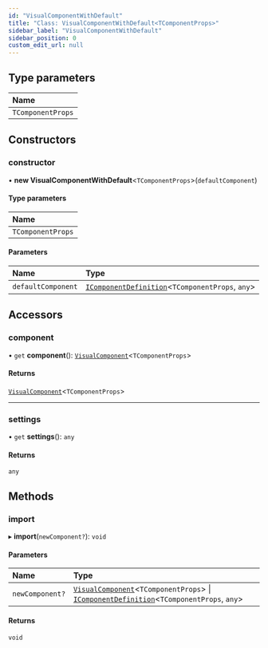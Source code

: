 ```yaml
---
id: "VisualComponentWithDefault"
title: "Class: VisualComponentWithDefault<TComponentProps>"
sidebar_label: "VisualComponentWithDefault"
sidebar_position: 0
custom_edit_url: null
---
```


## Type parameters

| Name |
| :------ |
| `TComponentProps` |

## Constructors

### constructor

• **new VisualComponentWithDefault**<`TComponentProps`\>(`defaultComponent`)

#### Type parameters

| Name |
| :------ |
| `TComponentProps` |

#### Parameters

| Name | Type |
| :------ | :------ |
| `defaultComponent` | [`IComponentDefinition`](../interfaces/IComponentDefinition)<`TComponentProps`, `any`\> |

## Accessors

### component

• `get` **component**(): [`VisualComponent`](../#visualcomponent)<`TComponentProps`\>

#### Returns

[`VisualComponent`](../#visualcomponent)<`TComponentProps`\>

___

### settings

• `get` **settings**(): `any`

#### Returns

`any`

## Methods

### import

▸ **import**(`newComponent?`): `void`

#### Parameters

| Name | Type |
| :------ | :------ |
| `newComponent?` | [`VisualComponent`](../#visualcomponent)<`TComponentProps`\> \| [`IComponentDefinition`](../interfaces/IComponentDefinition)<`TComponentProps`, `any`\> |

#### Returns

`void`
